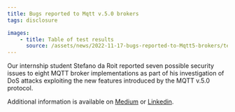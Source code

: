 ```yaml
---
title: Bugs reported to Mqtt v.5.0 brokers
tags: disclosure

images:
    - title: Table of test results
      source: /assets/news/2022-11-17-bugs-reported-to-Mqtt5-brokers/test_results.png
---
```


Our internship student Stefano da Roit reported seven possible security issues to eight MQTT broker implementations as part of his investigation of DoS attacks exploiting the new features introduced by the MQTT v.5.0 protocol.

Additional information is available on [Medium](https://medium.com/@waterstream/hunting-for-mqtt-v5-0-brokers-vulnerabilities-3665df07e6c) or [Linkedin](https://www.linkedin.com/pulse/hunting-mqtt-v50-brokers-vulnerabilities-waterstreamio/?trackingId=0CLNrcYF6%2FvprzFzzEnsrA%3D%3D).
